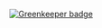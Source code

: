 
[![Greenkeeper badge](https://badges.greenkeeper.io/ericselin/humla.svg)](https://greenkeeper.io/)

